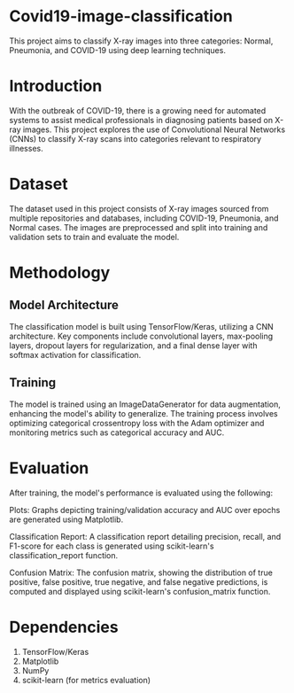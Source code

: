 # Covid19-image-classification
This project aims to classify X-ray images into three categories: Normal, Pneumonia, and COVID-19 using deep learning techniques.

# Introduction
With the outbreak of COVID-19, there is a growing need for automated systems to assist medical professionals in diagnosing patients based on X-ray images. This project explores the use of Convolutional Neural Networks (CNNs) to classify X-ray scans into categories relevant to respiratory illnesses.

# Dataset
The dataset used in this project consists of X-ray images sourced from multiple repositories and databases, including COVID-19, Pneumonia, and Normal cases. The images are preprocessed and split into training and validation sets to train and evaluate the model.

# Methodology
## Model Architecture
The classification model is built using TensorFlow/Keras, utilizing a CNN architecture. Key components include convolutional layers, max-pooling layers, dropout layers for regularization, and a final dense layer with softmax activation for classification.

## Training
The model is trained using an ImageDataGenerator for data augmentation, enhancing the model's ability to generalize. The training process involves optimizing categorical crossentropy loss with the Adam optimizer and monitoring metrics such as categorical accuracy and AUC.

# Evaluation
After training, the model's performance is evaluated using the following:

Plots: Graphs depicting training/validation accuracy and AUC over epochs are generated using Matplotlib.

Classification Report: A classification report detailing precision, recall, and F1-score for each class is generated using scikit-learn's classification_report function.

Confusion Matrix: The confusion matrix, showing the distribution of true positive, false positive, true negative, and false negative predictions, is computed and displayed using scikit-learn's confusion_matrix function.

# Dependencies
1. TensorFlow/Keras
2. Matplotlib
3. NumPy
4. scikit-learn (for metrics evaluation)
